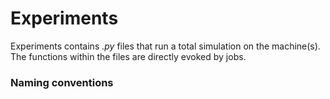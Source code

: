 # Experiments
Experiments contains _.py_ files that run a total simulation on the machine(s).  
The functions within the files are directly evoked by jobs.

### Naming conventions
